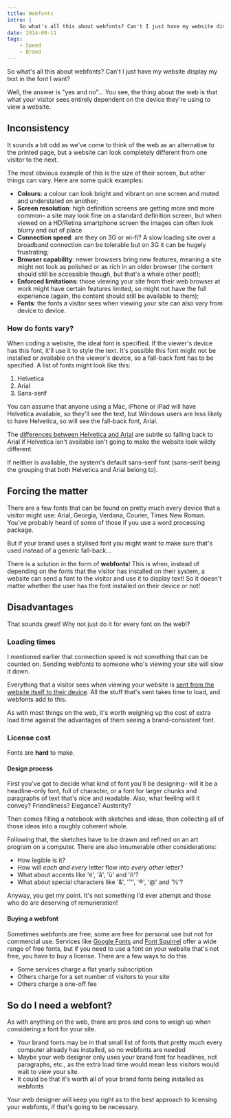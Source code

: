 ```yaml
---
title: Webfonts
intro: |
    So what's all this about webfonts? Can't I just have my website display my text in the font I want? Well, the answer is "yes and no"…
date: 2014-09-11
tags:
    - Speed
    - Brand
---
```


So what's all this about webfonts? Can't I just have my website display my text in the font I want?

Well, the answer is "yes and no"… You see, the thing about the web is that what your visitor sees entirely dependent on the device they're using to view a website.



## Inconsistency

It sounds a bit odd as we've come to think of the web as an alternative to the printed page, but a website can look completely different from one visitor to the next.

The most obvious example of this is the size of their screen, but other things can vary. Here are some quick examples:

+ **Colours**: a colour can look bright and vibrant on one screen and muted and understated on another;
+ **Screen resolution**: high definition screens are getting more and more common– a site may look fine on a standard definition screen, but when viewed on a HD/Retina smartphone screen the images can often look blurry and out of place
+ **Connection speed**: are they on 3G or wi-fi? A slow loading site over a broadband connection can be tolerable but on 3G it can be hugely frustrating;
+ **Browser capability**: newer browsers bring new features, meaning a site might not look as polished or as rich in an older browser (the content should still be accessible though, but that's a whole other post!);
+ **Enforced limitations**: those viewing your site from their web browser at work might have certain features limited, so might not have the full experience (again, the content should still be available to them);
+ **Fonts**: the fonts a visitor sees when viewing your site can also vary from device to device.


### How do fonts vary?

When coding a website, the ideal font is specified. If the viewer's device has this font, it'll use it to style the text. It's possible this font might not be installed or available on the viewer's device, so a fall-back font has to be specified. A list of fonts might look like this:

1. Helvetica
2. Arial
3. Sans-serif

You can assume that anyone using a Mac, iPhone or iPad will have Helvetica available, so they'll see the text, but Windows users are less likely to have Helvetica, so will see the fall-back font, Arial.

The [differences between Helvetica and Arial](http://www.ironicsans.com/helvarialquiz/) are subtle so falling back to Arial if Helvetica isn't available isn't going to make the website look wildly different.

If neither is available, the system's default sans-serif font (sans-serif being the grouping that both Helvetica and Arial belong to).



## Forcing the matter

There are a few fonts that can be found on pretty much every device that a visitor might use: Arial, Georgia, Verdana, Courier, Times New Roman. You've probably heard of some of those if you use a word processing package.

But if your brand uses a stylised font you might want to make sure that's used instead of a generic fall-back…

There is a solution in the form of **webfonts**! This is when, instead of depending on the fonts that the visitor has installed on their system, a website can send a font to the visitor and use it to display text! So it doesn't matter whether the user has the font installed on their device or not!



## Disadvantages

That sounds great! Why not just do it for every font on the web!?


### Loading times

I mentioned earlier that connection speed is not something that can be counted on. Sending webfonts to someone who's viewing your site will slow it down.

Everything that a visitor sees when viewing your website is [sent from the website itself to their device](/blog/how-the-web-works). All the stuff that's sent takes time to load, and webfonts add to this.

As with most things on the web, it's worth weighing up the cost of extra load time against the advantages of them seeing a brand-consistent font.


### License cost

Fonts are **hard** to make.

#### Design process

First you've got to decide what kind of font you'll be designing– will it be a headline-only font, full of character, or a font for larger chunks and paragraphs of text that's nice and readable. Also, what feeling will it convey? Friendliness? Elegance? Austerity?

Then comes filling a notebook with sketches and ideas, then collecting all of those ideas into a roughly coherent whole.

Following that, the sketches have to be drawn and refined on an art program on a computer. There are also innumerable other considerations:

+ How legible is it?
+ How will _each and every_ letter flow into _every other_ letter?
+ What about accents like 'é', 'å', 'ü' and 'ñ'?
+ What about special characters like '&', '™', '®', '@' and '½'?

Anyway, you get my point. It's not something I'd ever attempt and those who do are deserving of remuneration!

#### Buying a webfont

Sometimes webfonts are free; some are free for personal use but not for commercial use. Services like [Google Fonts](https://www.google.com/fonts) and [Font Squirrel](http://www.fontsquirrel.com) offer a wide range of free fonts, but if you need to use a font on your website that's not free, you have to buy a license. There are a few ways to do this

+ Some services charge a flat yearly subscription
+ Others charge for a set number of visitors to your site
+ Others charge a one-off fee



## So do I need a webfont?

As with anything on the web, there are pros and cons to weigh up when considering a font for your site.

+ Your brand fonts may be in that small list of fonts that pretty much every computer already has installed, so no webfonts are needed
+ Maybe your web designer only uses your brand font for headlines, not paragraphs, etc., as the extra load time would mean less visitors would wait to view your site.
+ It could be that it's worth all of your brand fonts being installed as webfonts

Your web designer will keep you right as to the best approach to licensing your webfonts, if that's going to be necessary.
